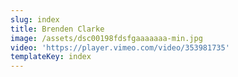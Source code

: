 ```yaml
---
slug: index
title: Brenden Clarke
image: /assets/dsc00198fdsfgaaaaaaa-min.jpg
video: 'https://player.vimeo.com/video/353981735'
templateKey: index
---
```


